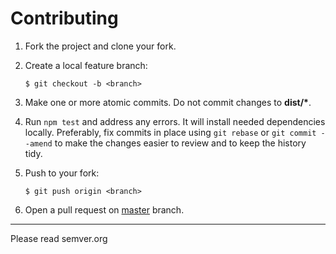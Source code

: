 # Contributing

1.  Fork the project and clone your fork.

2.  Create a local feature branch:

        $ git checkout -b <branch>

3.  Make one or more atomic commits. Do not commit changes to
    __dist/*__.

4.  Run `npm test` and address any errors. It will install
    needed dependencies locally.  Preferably, fix commits in place using `git
    rebase` or `git commit --amend` to make the changes easier to review and to
    keep the history tidy.

5.  Push to your fork:

        $ git push origin <branch>

6.  Open a pull request on [master](https://github.com/guillaumearm/redux-viewport/tree/master) branch.

----------------

Please read semver.org
